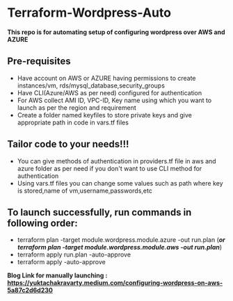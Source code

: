 # Terraform-Wordpress-Auto
**This repo is for automating setup of configuring wordpress over AWS and AZURE**
## Pre-requisites
- Have account on AWS or AZURE having permissions to create instances/vm, rds/mysql_database,security_groups
- Have CLI(Azure/AWS as per need) configured for authentication 
- For AWS collect AMI ID, VPC-ID, Key name using which you want to launch as per the region and requirement
- Create a folder named keyfiles to store private keys and give appropriate path in code in vars.tf files

## Tailor code to your needs!!!
- You can give methods of authentication in providers.tf file in aws and azure folder as per need if you don't want to use CLI method for authentication
- Using vars.tf files you can change some values such as path where key is stored,name of vm,username,passwords,etc

## To launch successfully, run commands in following order:
- terraform plan -target module.wordpress.module.azure -out run.plan (***or terraform plan -target module.wordpress.module.aws -out run.plan***) 
- terraform apply run.plan -auto-approve
- terraform apply -auto-approve

**Blog Link for manually launching : https://yuktachakravarty.medium.com/configuring-wordpress-on-aws-5a87c2d6d230**
